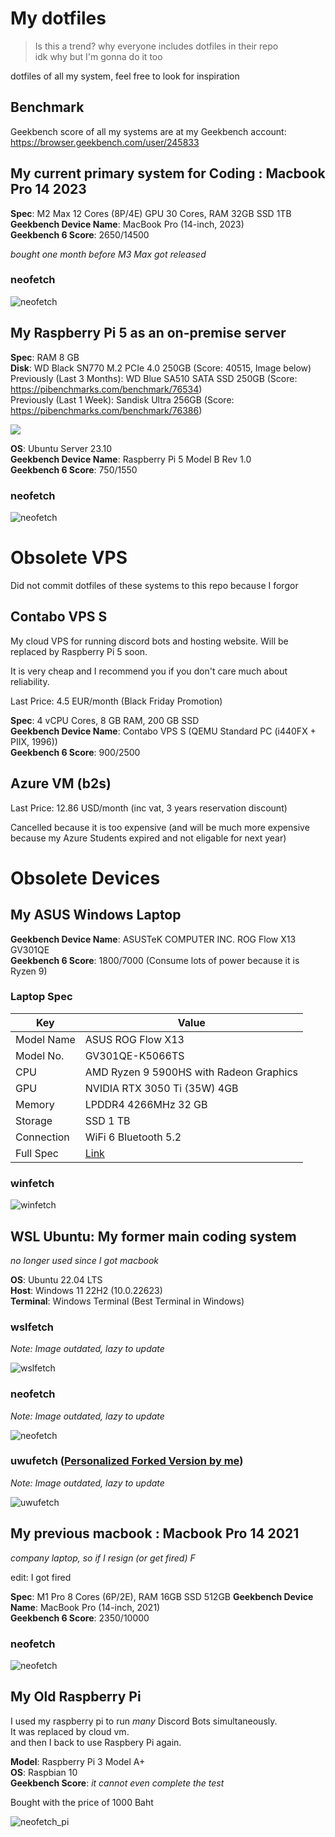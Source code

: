 # My dotfiles

> Is this a trend? why everyone includes dotfiles in their repo  
> idk why but I'm gonna do it too

dotfiles of all my system, feel free to look for inspiration

## Benchmark

Geekbench score of all my systems are at my Geekbench account: https://browser.geekbench.com/user/245833

## My current primary system for Coding : Macbook Pro 14 2023

**Spec**: M2 Max 12 Cores (8P/4E) GPU 30 Cores, RAM 32GB SSD 1TB  
**Geekbench Device Name**: MacBook Pro (14-inch, 2023)  
**Geekbench 6 Score**: 2650/14500

_bought one month before M3 Max got released_

### neofetch

![neofetch](./screenshots/neofetch_mbp14_231004.png)

## My Raspberry Pi 5 as an on-premise server

**Spec**: RAM 8 GB  
**Disk**: WD Black SN770 M.2 PCIe 4.0 250GB (Score: 40515, Image below)  
Previously (Last 3 Months): WD Blue SA510 SATA SSD 250GB (Score: https://pibenchmarks.com/benchmark/76534)  
Previously (Last 1 Week): Sandisk Ultra 256GB (Score: https://pibenchmarks.com/benchmark/76386)

![](./screenshots/sn770_score.png)

**OS**: Ubuntu Server 23.10  
**Geekbench Device Name**: Raspberry Pi 5 Model B Rev 1.0  
**Geekbench 6 Score**: 750/1550

### neofetch

![neofetch](./screenshots/neofetch_pi5_231223.png)

# Obsolete VPS

Did not commit dotfiles of these systems to this repo because I forgor

## Contabo VPS S

My cloud VPS for running discord bots and hosting website. Will be replaced by Raspberry Pi 5 soon.

It is very cheap and I recommend you if you don't care much about reliability.

Last Price: 4.5 EUR/month (Black Friday Promotion)

**Spec**: 4 vCPU Cores, 8 GB RAM, 200 GB SSD  
**Geekbench Device Name**: Contabo VPS S (QEMU Standard PC (i440FX + PIIX, 1996))  
**Geekbench 6 Score**: 900/2500

## Azure VM (b2s)

Last Price: 12.86 USD/month (inc vat, 3 years reservation discount)

Cancelled because it is too expensive (and will be much more expensive because my Azure Students expired and not eligable for next year)

# Obsolete Devices

## My ASUS Windows Laptop

**Geekbench Device Name**: ASUSTeK COMPUTER INC. ROG Flow X13 GV301QE  
**Geekbench 6 Score**: 1800/7000 (Consume lots of power because it is Ryzen 9)

### Laptop Spec

| Key        | Value                                                                          |
| ---------- | ------------------------------------------------------------------------------ |
| Model Name | ASUS ROG Flow X13                                                              |
| Model No.  | GV301QE-K5066TS                                                                |
| CPU        | AMD Ryzen 9 5900HS with Radeon Graphics                                        |
| GPU        | NVIDIA RTX 3050 Ti (35W) 4GB                                                   |
| Memory     | LPDDR4 4266MHz 32 GB                                                           |
| Storage    | SSD 1 TB                                                                       |
| Connection | WiFi 6 Bluetooth 5.2                                                           |
| Full Spec  | [Link](https://rog.asus.com/th/laptops/rog-flow/2021-rog-flow-x13-series/spec) |

### winfetch

![winfetch](./screenshots/winfetch_220318.png)

## WSL Ubuntu: My former main coding system

_no longer used since I got macbook_

**OS**: Ubuntu 22.04 LTS  
**Host**: Windows 11 22H2 (10.0.22623)  
**Terminal**: Windows Terminal (Best Terminal in Windows)

### wslfetch

_Note: Image outdated, lazy to update_

![wslfetch](./screenshots/wslfetch_220227.png)

### neofetch

_Note: Image outdated, lazy to update_

![neofetch](./screenshots/neofetch_220227.png)

### uwufetch ([Personalized Forked Version by me](https://github.com/Leomotors/uwufetch))

_Note: Image outdated, lazy to update_

![uwufetch](./screenshots/uwufetch_220326.png)

## My previous macbook : Macbook Pro 14 2021

_company laptop, so if I resign (or get fired) F_

edit: I got fired

**Spec**: M1 Pro 8 Cores (6P/2E), RAM 16GB SSD 512GB
**Geekbench Device Name**: MacBook Pro (14-inch, 2021)  
**Geekbench 6 Score**: 2350/10000

### neofetch

![neofetch](./screenshots/neofetch_macos_230214.png)

## My Old Raspberry Pi

I used my raspberry pi to run _many_ Discord Bots simultaneously.  
It was replaced by cloud vm.  
and then I back to use Raspbery Pi again.

**Model**: Raspberry Pi 3 Model A+  
**OS**: Raspbian 10  
**Geekbench Score**: _it cannot even complete the test_

Bought with the price of 1000 Baht

![neofetch_pi](./screenshots/neofetch_pi_220227.png)
